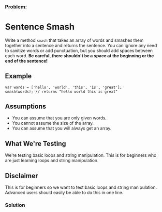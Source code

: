 ### Problem:
<h1 id="sentence-smash">Sentence Smash</h1>
<p>Write a method <code>smash</code> that takes an array of words and smashes them together into a sentence and returns the sentence. You can ignore any need to sanitize words or add punctuation, but you should add spaces between each word. <strong>Be careful, there shouldn&apos;t be a space at the beginning or the end of the sentence!</strong></p>
<h2 id="example">Example</h2>
<pre><code class="language-javascript"><span class="hljs-keyword">var</span> words = [<span class="hljs-string">&apos;hello&apos;</span>, <span class="hljs-string">&apos;world&apos;</span>, <span class="hljs-string">&apos;this&apos;</span>, <span class="hljs-string">&apos;is&apos;</span>, <span class="hljs-string">&apos;great&apos;</span>];
smash(words); <span class="hljs-comment">// returns &quot;hello world this is great&quot;</span></code></pre>
<pre style="display: none;"><code class="language-php">smash([<span class="hljs-string">&apos;hello&apos;</span>, <span class="hljs-string">&apos;world&apos;</span>, <span class="hljs-string">&apos;this&apos;</span>, <span class="hljs-string">&apos;is&apos;</span>, <span class="hljs-string">&apos;great&apos;</span>]); <span class="hljs-comment">// =&gt; &apos;hello world this is great&apos;</span></code></pre>
<pre style="display: none;"><code class="language-dart">smash([<span class="hljs-string">&apos;hello&apos;</span>, <span class="hljs-string">&apos;world&apos;</span>, <span class="hljs-string">&apos;this&apos;</span>, <span class="hljs-string">&apos;is&apos;</span>, <span class="hljs-string">&apos;great&apos;</span>]); <span class="hljs-comment">// =&gt; &apos;hello world this is great&apos;</span></code></pre>
<pre style="display: none;"><code class="language-python">words = [<span class="hljs-string">&apos;hello&apos;</span>, <span class="hljs-string">&apos;world&apos;</span>, <span class="hljs-string">&apos;this&apos;</span>, <span class="hljs-string">&apos;is&apos;</span>, <span class="hljs-string">&apos;great&apos;</span>]
smash(words) <span class="hljs-comment"># returns &quot;hello world this is great&quot;</span></code></pre>
<pre style="display: none;"><code class="language-ruby">words = [<span class="hljs-string">&apos;hello&apos;</span>, <span class="hljs-string">&apos;world&apos;</span>, <span class="hljs-string">&apos;this&apos;</span>, <span class="hljs-string">&apos;is&apos;</span>, <span class="hljs-string">&apos;great&apos;</span>]
smash(words) <span class="hljs-comment"># returns &quot;hello world this is great&quot;</span></code></pre>
<pre style="display: none;"><code class="language-haskell"><span class="hljs-title">smash</span> [<span class="hljs-string">&quot;hello&quot;</span>, <span class="hljs-string">&quot;world&quot;</span>, <span class="hljs-string">&quot;this&quot;</span>, <span class="hljs-string">&quot;is&quot;</span>, <span class="hljs-string">&quot;great&quot;</span>] `shouldBe` <span class="hljs-string">&quot;hello world this is great&quot;</span></code></pre>
<pre style="display: none;"><code class="language-elixir">words = [<span class="hljs-string">&quot;hello&quot;</span>, <span class="hljs-string">&quot;world&quot;</span>, <span class="hljs-string">&quot;this&quot;</span>, <span class="hljs-string">&quot;is&quot;</span>, <span class="hljs-string">&quot;great&quot;</span>]
smash(words) <span class="hljs-comment"># returns &quot;hello world this is great&quot;</span></code></pre>
<pre style="display: none;"><code class="language-csharp">Kata.Smash(<span class="hljs-keyword">new</span> <span class="hljs-keyword">string</span>[] {<span class="hljs-string">&quot;hello&quot;</span>, <span class="hljs-string">&quot;world&quot;</span>, <span class="hljs-string">&quot;this&quot;</span>, <span class="hljs-string">&quot;is&quot;</span>, <span class="hljs-string">&quot;great&quot;</span>}) =&gt; <span class="hljs-string">&quot;hello world this is great&quot;</span>;</code></pre>
<pre style="display: none;"><code class="language-r">words = c(<span class="hljs-string">&quot;hello&quot;</span>, <span class="hljs-string">&quot;world&quot;</span>, <span class="hljs-string">&quot;this&quot;</span>, <span class="hljs-string">&quot;is&quot;</span>, <span class="hljs-string">&quot;great&quot;</span>)
smash(words)
[<span class="hljs-number">1</span>] <span class="hljs-string">&quot;hello world this is great&quot;</span></code></pre>
<pre style="display: none;"><code class="language-julia">words = [<span class="hljs-string">&quot;hello&quot;</span>, <span class="hljs-string">&quot;world&quot;</span>, <span class="hljs-string">&quot;this&quot;</span>, <span class="hljs-string">&quot;is&quot;</span>, <span class="hljs-string">&quot;great&quot;</span>]
smash(words) <span class="hljs-comment"># returns &quot;hello world this is great&quot;</span></code></pre>
<pre style="display: none;"><code class="language-racket"><span class="hljs-comment">;; use a list intead of an array in racket</span>
(<span class="hljs-name"><span class="hljs-builtin-name">define</span></span> words &apos;(<span class="hljs-string">&quot;hello&quot;</span> <span class="hljs-string">&quot;world&quot;</span> <span class="hljs-string">&quot;this&quot;</span> <span class="hljs-string">&quot;is&quot;</span> <span class="hljs-string">&quot;great&quot;</span>))
(<span class="hljs-name">smash</span> words) <span class="hljs-comment">; returns &quot;hello world this is great&quot;</span></code></pre>
<h2 id="assumptions">Assumptions</h2>
<ul>
<li>You can assume that you are only given words.</li>
<li>You cannot assume the size of the array.</li>
<li>You can assume that you will always get an array.</li>
</ul>
<h2 id="what-were-testing">What We&apos;re Testing</h2>
<p>We&apos;re testing basic loops and string manipulation. This is for beginners who are just learning loops and string manipulation.</p>
<h2 id="disclaimer">Disclaimer</h2>
<p>This is for beginners so we want to test basic loops and string manipulation. Advanced users should easily be able to do this in one line.</p>

### Solution